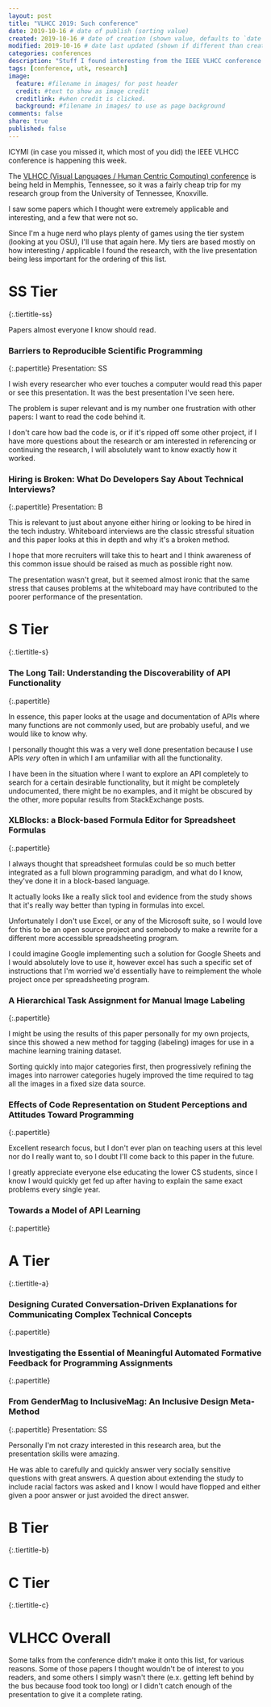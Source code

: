 ```yaml
---
layout: post
title: "VLHCC 2019: Such conference"
date: 2019-10-16 # date of publish (sorting value)
created: 2019-10-16 # date of creation (shown value, defaults to `date`)
modified: 2019-10-16 # date last updated (shown if different than created)
categories: conferences
description: "Stuff I found interesting from the IEEE VLHCC conference in Memphis, TN"
tags: [conference, utk, research]
image:
  feature: #filename in images/ for post header
  credit: #text to show as image credit
  creditlink: #when credit is clicked.
  background: #filename in images/ to use as page background
comments: false
share: true
published: false
---
```


ICYMI (in case you missed it, which most of you did) the IEEE VLHCC conference is happening this week.

The [VLHCC (Visual Languages / Human Centric Computing) conference](https://human-se.github.io/vlhcc2019/) is being held in Memphis, Tennessee, so it was a fairly cheap trip for my research group from the University of Tennessee, Knoxville.

I saw some papers which I thought were extremely applicable and interesting, and a few that were not so.

Since I'm a huge nerd who plays plenty of games using the tier system (looking at you OSU), I'll use that again here. My tiers are based mostly on how interesting / applicable I found the research, with the live presentation being less important for the ordering of this list.


# SS Tier
{:.tiertitle-ss}

Papers almost everyone I know should read.

### Barriers to Reproducible Scientific Programming
{:.papertitle}
Presentation: SS

I wish every researcher who ever touches a computer would read this paper or see this presentation. It was the best presentation I've seen here.

The problem is super relevant and is my number one frustration with other papers: I want to read the code behind it.

I don't care how bad the code is, or if it's ripped off some other project, if I have more questions about the research or am interested in referencing or continuing the research, I will absolutely want to know exactly how it worked.

### Hiring is Broken: What Do Developers Say About Technical Interviews?
{:.papertitle}
Presentation: B

This is relevant to just about anyone either hiring or looking to be hired in the tech industry. Whiteboard interviews are the classic stressful situation and this paper looks at this in depth and why it's a broken method.

I hope that more recruiters will take this to heart and I think awareness of this common issue should be raised as much as possible right now.

The presentation wasn't great, but it seemed almost ironic that the same stress that causes problems at the whiteboard may have contributed to the poorer performance of the presentation.

# S Tier
{:.tiertitle-s}

### The Long Tail: Understanding the Discoverability of API Functionality
{:.papertitle}

In essence, this paper looks at the usage and documentation of APIs where many functions are not commonly used, but are probably useful, and we would like to know why.

I personally thought this was a very well done presentation because I use APIs *very* often in which I am unfamiliar with all the functionality.

I have been in the situation where I want to explore an API completely to search for a certain desirable functionality, but it might be completely undocumented, there might be no examples, and it might be obscured by the other, more popular results from StackExchange posts.

### XLBlocks: a Block-based Formula Editor for Spreadsheet Formulas
{:.papertitle}

I always thought that spreadsheet formulas could be so much better integrated as a full blown programming paradigm, and what do I know, they've done it in a block-based language.

It actually looks like a really slick tool and evidence from the study shows that it's really way better than typing in formulas into excel.

Unfortunately I don't use Excel, or any of the Microsoft suite, so I would love for this to be an open source project and somebody to make a rewrite for a different more accessible spreadsheeting program.

I could imagine Google implementing such a solution for Google Sheets and I would absolutely love to use it, however excel has such a specific set of instructions that I'm worried we'd essentially have to reimplement the whole project once per spreadsheeting program.

### A Hierarchical Task Assignment for Manual Image Labeling
{:.papertitle}

I might be using the results of this paper personally for my own projects, since this showed a new method for tagging (labeling) images for use in a machine learning training dataset.

Sorting quickly into major categories first, then progressively refining the images into narrower categories hugely improved the time required to tag all the images in a fixed size data source.

### Effects of Code Representation on Student Perceptions and Attitudes Toward Programming
{:.papertitle}

Excellent research focus, but I don't ever plan on teaching users at this level nor do I really want to, so I doubt I'll come back to this paper in the future.

I greatly appreciate everyone else educating the lower CS students, since I know I would quickly get fed up after having to explain the same exact problems every single year.

### Towards a Model of API Learning
{:.papertitle}

# A Tier
{:.tiertitle-a}

### Designing Curated Conversation-Driven Explanations for Communicating Complex Technical Concepts
{:.papertitle}

### Investigating the Essential of Meaningful Automated Formative Feedback for Programming Assignments
{:.papertitle}

### From GenderMag to InclusiveMag: An Inclusive Design Meta-Method
{:.papertitle}
Presentation: SS

Personally I'm not crazy interested in this research area, but the presentation skills were amazing.

He was able to carefully and quickly answer very socially sensitive questions with great answers. A question about extending the study to include racial factors was asked and I know I would have flopped and either given a poor answer or just avoided the direct answer.

# B Tier
{:.tiertitle-b}

# C Tier
{:.tiertitle-c}


# VLHCC Overall

Some talks from the conference didn't make it onto this list, for various reasons. Some of those papers I thought wouldn't be of interest to you readers, and some others I simply wasn't there (e.x. getting left behind by the bus because food took too long) or I didn't catch enough of the presentation to give it a complete rating.
